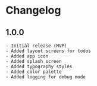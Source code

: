 # Changelog

## 1.0.0


    - Initial release (MVP)
    - Added layout screens for todos
    - Added app icon
    - Added splash screen
    - Added typography styles
    - Added color palette
    - Added logging for debug mode
